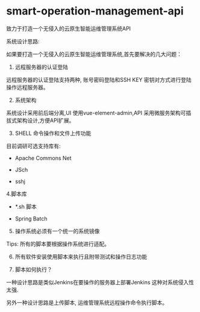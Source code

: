 # smart-operation-management-api
致力于打造一个无侵入的云原生智能运维管理系统API

系统设计思路:

如果要打造一个无侵入的云原生智能运维管理系统,首先要解决的几大问题：

1. 远程服务器的认证登陆

远程服务器的认证登陆支持两种, 账号密码登陆和SSH KEY 密钥对方式进行登陆操作远程服务器。

2. 系统架构

系统设计采用前后端分离,UI 使用vue-element-admin,API 采用微服务架构可插拔式架构设计,方便API扩展。

3. SHELL 命令操作和文件上传功能

目前调研可选支持库有:

- Apache Commons Net

- JSch

- sshj

4.脚本库

- *.sh 脚本

- Spring Batch

5. 操作系统必须有一个统一的系统镜像

Tips: 所有的脚本要根据操作系统进行适配。

6. 所有软件安装使用脚本来执行且附带测试和操作日志功能

7. 脚本如何执行？

一种设计思路是类似Jenkins在要操作的服务器上部署Jenkins 这种对系统侵入性太强.

另外一种设计思路是上传脚本, 运维管理系统远程操作命令执行脚本。
